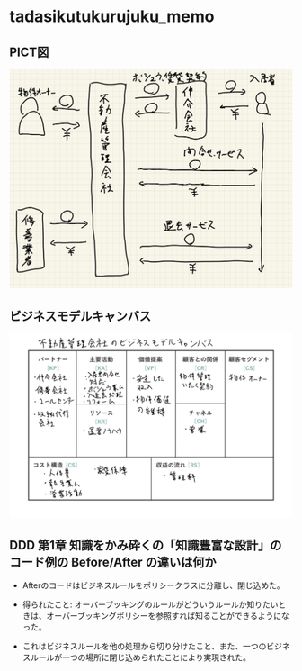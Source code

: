 # tadasikutukurujuku_memo


## PICT図
![pict図](pict-8.jpg)

## ビジネスモデルキャンバス
![ビジネスモデルキャンバス](bmc.jpg)

## DDD 第1章 知識をかみ砕くの「知識豊富な設計」のコード例の Before/After の違いは何か


* Afterのコードはビジネスルールをポリシークラスに分離し、閉じ込めた。

* 得られたこと: オーバーブッキングのルールがどういうルールか知りたいときは、オーバーブッキングポリシーを参照すれば知ることができるようになった。
* これはビジネスルールを他の処理から切り分けたこと、また、一つのビジネスルールが一つの場所に閉じ込められたことにより実現された。


